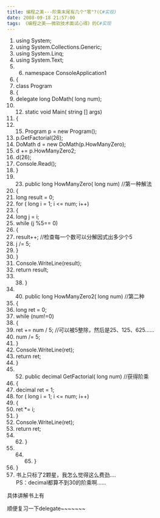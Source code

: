 ```yaml
---
title: 编程之美---阶乘末尾有几个"零"?(C#实现)
date: 2008-09-18 21:57:00
tags: 《编程之美——微软技术面试心得》的C#实现
---
```

  1. using  System; 
  2. using  System.Collections.Generic; 
  3. using  System.Linq; 
  4. using  System.Text; 
  5.   6. namespace  ConsoleApplication1 
  7. { 
  8. class  Program 
  9. { 
  10. delegate  long  DoMath(  long  num); 
  11.   12. static  void  Main(  string  [] args) 
  13. { 
  14.   15. Program p =  new  Program(); 
  16. p.GetFactorial(26); 
  17. DoMath d =  new  DoMath(p.HowManyZero); 
  18. d += p.HowManyZero2; 
  19. d(26); 
  20. Console.Read(); 
  21. } 
  22.   23. public  long  HowManyZero(  long  num)  //第一种解法 
  24. { 
  25. long  result = 0; 
  26. for  (  long  i = 1; i <= num; i++) 
  27. { 
  28. long  j = i; 
  29. while  (j %5== 0) 
  30. { 
  31. result++;  //检查每一个数可以分解因式出多少个5 
  32. j /= 5; 
  33. } 
  34. } 
  35. Console.WriteLine(result); 
  36. return  result; 
  37.   38. } 
  39.   40. public  long  HowManyZero2(  long  num)  //第二种 
  41. { 
  42. long  ret = 0; 
  43. while  (num!=0) 
  44. { 
  45. ret += num / 5;  //可以被5整除，然后是25、125、625...... 
  46. num /= 5; 
  47. } 
  48. Console.WriteLine(ret); 
  49. return  ret; 
  50. } 
  51.   52. public  decimal  GetFactorial(  long  num)  //获得阶乘 
  53. { 
  54. decimal  ret = 1; 
  55. for  (  long  i = 1; i <= num; i++) 
  56. { 
  57. ret *= i; 
  58. } 
  59. Console.WriteLine(ret); 
  60. return  ret; 
  61.   62. } 
  63.   64.   65. } 
  66. } 
  67. 书上只标了2颗星，我怎么觉得这么费劲....   
PS：decimal都算不到30的阶乘啊......

具体讲解书上有

顺便复习一下delegate~~~~~~~



